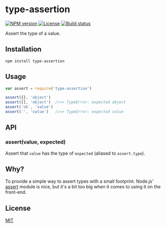 # type-assertion

[![NPM version][npm-img]][npm-url]
[![License][license-img]][license-url]
[![Build status][travis-img]][travis-url]

Assert the type of a value.

## Installation

```
npm install type-assertion
```

## Usage

``` javascript
var assert = require('type-assertion')

assert({}, 'object')
assert([], 'object')  //=> TypeError: expected object
assert('ok', 'value')
assert('', 'value')   //=> TypeError: expected value
```

## API

### assert(value, expected)

Assert that `value` has the type of `expected` (aliased to `assert.type`).

## Why?

To provide a simple way to assert types with a small footprint. Node.js'
[assert](https://nodejs.org/api/assert.html) module is nice, but it's a bit too
big when it comes to using it on the front-end.

## License

[MIT][license-url]

[npm-img]: https://img.shields.io/npm/v/type-assertion.svg?style=flat-square
[npm-url]: https://npmjs.com/package/type-assertion
[license-img]: http://img.shields.io/npm/l/type-assertion.svg?style=flat-square
[license-url]: LICENSE
[travis-img]: https://img.shields.io/travis/gummesson/type-assertion.svg?style=flat-square
[travis-url]: https://travis-ci.org/gummesson/type-assertion
